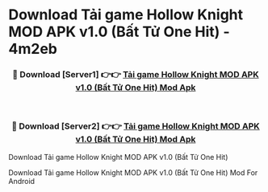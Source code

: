 # Download Tải game Hollow Knight MOD APK v1.0 (Bất Tử One Hit) - 4m2eb


<div align="center">
<h3>🔴 Download [Server1] 👉👉 <a href="https://apk-comot.site?title=Tải_game_Hollow_Knight_MOD_APK_v1.0_(Bất_Tử_One_Hit)">Tải game Hollow Knight MOD APK v1.0 (Bất Tử One Hit) Mod Apk</a></h3><br>
<h3>🔴 Download [Server2] 👉👉 <a href="https://apk-comot.site?title=Tải_game_Hollow_Knight_MOD_APK_v1.0_(Bất_Tử_One_Hit)">Tải game Hollow Knight MOD APK v1.0 (Bất Tử One Hit) Mod Apk</a></h3>
</div>



Download Tải game Hollow Knight MOD APK v1.0 (Bất Tử One Hit) 

Download Tải game Hollow Knight MOD APK v1.0 (Bất Tử One Hit) Mod For Android